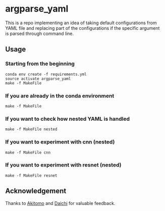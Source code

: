 # argparse_yaml
This is a repo implementing an idea of taking default configurations from YAML file and replacing part of the configurations if the specific argument is parsed through command line.

## Usage
### Starting from the beginning
```
conda env create -f requirements.yml
source activate argparse_yaml
make -f MakeFile
```

### If you are already in the conda environment
```
make -f MakeFile
```

### If you want to check how nested YAML is handled
```
make -f MakeFile nested
```

### If you want to experiment with cnn (nested)
```
make -f MakeFile cnn
```

### If you want to experiment with resnet (nested)
```
make -f MakeFile resnet
```

## Acknowledgement
Thanks to [Akitomo](https://twitter.com/akitomo_cs) and [Daichi](https://twitter.com/daich1888) for valuable feedback.
